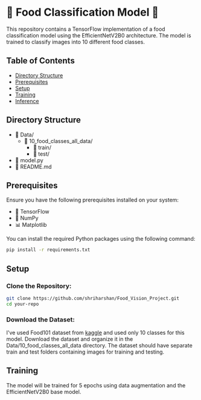 # 🍔 Food Classification Model 🍰

This repository contains a TensorFlow implementation of a food classification model using the EfficientNetV2B0 architecture. The model is trained to classify images into 10 different food classes.

## Table of Contents

- [Directory Structure](#directory-structure)
- [Prerequisites](#prerequisites)
- [Setup](#setup)
- [Training](#training)
- [Inference](#inference)

## Directory Structure
* 📁 Data/
    * 📁 10_food_classes_all_data/
        * 📁 train/
        * 📁 test/
* 📄 model.py
* 📄 README.md


## Prerequisites

Ensure you have the following prerequisites installed on your system:

- 🧠 TensorFlow
- 🧮 NumPy
- 📊 Matplotlib

You can install the required Python packages using the following command:

```bash
pip install -r requirements.txt
```
## Setup
### Clone the Repository:

```bash
git clone https://github.com/shriharshan/Food_Vision_Project.git
cd your-repo 
```

### Download the Dataset:

I've used Food101 dataset from [kaggle](https://www.kaggle.com/datasets/dansbecker/food-101) and used only 10 classes for this model. Download the dataset and organize it in the Data/10_food_classes_all_data directory. The dataset should have separate train and test folders containing images for training and testing.

## Training
The model will be trained for 5 epochs using data augmentation and the EfficientNetV2B0 base model.
